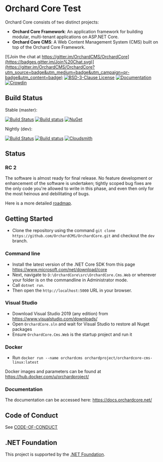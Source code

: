 # Orchard Core Test

Orchard Core consists of two distinct projects:

- __Orchard Core Framework__: An application framework for building modular, multi-tenant applications on ASP.NET Core.
- __Orchard Core CMS__: A Web Content Management System (CMS) built on top of the Orchard Core Framework.

[![Join the chat at https://gitter.im/OrchardCMS/OrchardCore](https://badges.gitter.im/Join%20Chat.svg)](https://gitter.im/OrchardCMS/OrchardCore?utm_source=badge&utm_medium=badge&utm_campaign=pr-badge&utm_content=badge)
[![BSD-3-Clause License](https://img.shields.io/badge/license-BSD--3--Clause-blue.svg)](LICENSE.txt)
[![Documentation](https://readthedocs.org/projects/orchardcore/badge/)](https://docs.orchardcore.net/)
[![Crowdin](https://badges.crowdin.net/orchard-core/localized.svg)](https://crowdin.com/project/orchard-core)

## Build Status

Stable (master): 

[![Build Status](https://api.travis-ci.org/OrchardCMS/OrchardCore.svg?branch=master)](https://travis-ci.org/OrchardCMS/OrchardCore/branches)
[![Build status](https://img.shields.io/appveyor/ci/alexbocharov/orchardcore/master.svg?label=appveyor&style=flat-square)](https://ci.appveyor.com/project/alexbocharov/orchardcore/branch/master)
[![NuGet](https://img.shields.io/nuget/v/OrchardCore.Application.Cms.Targets.svg)](https://www.nuget.org/packages/OrchardCore.Application.Cms.Targets)

Nightly (dev): 

[![Build Status](https://api.travis-ci.org/OrchardCMS/OrchardCore.svg?branch=dev)](https://travis-ci.org/OrchardCMS/OrchardCore/branches)
[![Build status](https://img.shields.io/appveyor/ci/alexbocharov/orchardcore/dev.svg?label=appveyor&style=flat-square)](https://ci.appveyor.com/project/alexbocharov/orchardcore/branch/dev)
[![Cloudsmith](https://api-prd.cloudsmith.io/badges/version/orchardcore/preview/nuget/OrchardCore.Application.Cms.Targets/latest/x/?render=true&badge_token=gAAAAABey9hKFD_C-ZIpLvayS3HDsIjIorQluDs53KjIdlxoDz6Ntt1TzvMNJp7a_UWvQbsfN5nS7_0IbxCyqHZsjhmZP6cBkKforo-NqwrH5-E6QCrJ3D8%3D)](https://cloudsmith.io/~orchardcore/repos/preview/packages/detail/nuget/OrchardCore.Application.Cms.Targets/latest/)

## Status

### RC 2

The software is almost ready for final release. No feature development or enhancement of the software is undertaken; tightly scoped bug fixes are the only code you're allowed to write in this phase, and even then only for the most heinous and debilitating of bugs.

Here is a more detailed [roadmap](https://github.com/OrchardCMS/OrchardCore/wiki/Roadmap).

## Getting Started

- Clone the repository using the command `git clone https://github.com/OrchardCMS/OrchardCore.git` and checkout the `dev` branch.

### Command line

- Install the latest version of the .NET Core SDK from this page <https://www.microsoft.com/net/download/core>
- Next, navigate to `D:\OrchardCore\src\OrchardCore.Cms.Web` or wherever your folder is on the commandline in Administrator mode.
- Call `dotnet run`.
- Then open the `http://localhost:5000` URL in your browser.

### Visual Studio

- Download Visual Studio 2019 (any edition) from https://www.visualstudio.com/downloads/
- Open `OrchardCore.sln` and wait for Visual Studio to restore all Nuget packages
- Ensure `OrchardCore.Cms.Web` is the startup project and run it

### Docker

- Run `docker run --name orchardcms orchardproject/orchardcore-cms-linux:latest`

Docker images and parameters can be found at <https://hub.docker.com/u/orchardproject/>

### Documentation

The documentation can be accessed here: <https://docs.orchardcore.net/>

## Code of Conduct

See [CODE-OF-CONDUCT](./CODE-OF-CONDUCT.md)

## .NET Foundation

This project is supported by the [.NET Foundation](http://www.dotnetfoundation.org).
